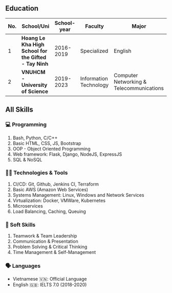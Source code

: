 ## Education

| No. | School/Uni                                             | School-year | Faculty                | Major                                    |
| --- | ------------------------------------------------------ | ----------- | ---------------------- | ---------------------------------------- |
| 1   | **Hoang Le Kha High School for the Gifted - Tay Ninh** | 2016-2019   | Specialized            | English                                  |
| 2   | **VNUHCM - University of Science**                     | 2019-2023   | Information Technology | Computer Networking & Telecommunications |

## All Skills

### 💻 Programming

1. Bash, Python, C/C++
2. Basic HTML, CSS, JS, Bootstrap
3. OOP - Object Oriented Programming
4. Web framework: Flask, Django, NodeJS, ExpressJS
5. SQL & NoSQL

### 👨‍💻 Technologies & Tools

1. CI/CD: Git, Github, Jenkins CI, Terraform
2. Basic AWS (Amazon Web Services)
3. Systems Management: Linux, Windows and Network Services
4. Virtualization: Docker, VMWare, Kubernetes
5. Microservices
6. Load Balancing, Caching, Queuing

### 🏢 Soft Skills

1. Teamwork & Team Leadership
2. Communication & Presentation
3. Problem Solving & Critical Thinking
4. Time Management & Self-Management

### 🗣 Languages

- Vietnamese 🇻🇳: Official Language
- English 🇬🇧: IELTS 7.0 (2018-2020)
